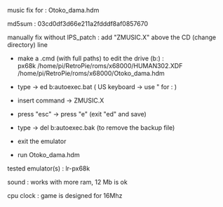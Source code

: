 music fix for : Otoko_dama.hdm

md5sum : 03cd0df3d66e211a2fdddf8af0857670

manually fix without IPS_patch : add "ZMUSIC.X" above the CD (change directory) line

- make a .cmd (with full paths) to edit the drive (b:) :    
px68k /home/pi/RetroPie/roms/x68000/HUMAN302.XDF /home/pi/RetroPie/roms/x68000/Otoko_dama.hdm

- type -> ed b:autoexec.bat ( US keyboard -> use " for : )

- insert command -> ZMUSIC.X

- press "esc" -> press "e" (exit "ed" and save)

- type -> del b:autoexec.bak (to remove the backup file)

- exit the emulator

- run Otoko_dama.hdm

tested emulator(s) : lr-px68k

sound : works with more ram, 12 Mb is ok

cpu clock : game is designed for 16Mhz
